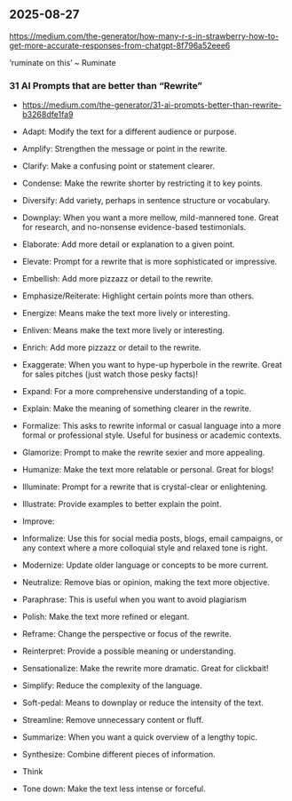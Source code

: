 ## 2025-08-27

https://medium.com/the-generator/how-many-r-s-in-strawberry-how-to-get-more-accurate-responses-from-chatgpt-8f796a52eee6

‘ruminate on this’ ~ Ruminate

### 31 AI Prompts that are better than “Rewrite”

* https://medium.com/the-generator/31-ai-prompts-better-than-rewrite-b3268dfe1fa9

* Adapt: Modify the text for a different audience or purpose.
* Amplify: Strengthen the message or point in the rewrite.
* Clarify: Make a confusing point or statement clearer.
* Condense: Make the rewrite shorter by restricting it to key points.
* Diversify: Add variety, perhaps in sentence structure or vocabulary.
* Downplay: When you want a more mellow, mild-mannered tone. Great for research, and no-nonsense evidence-based testimonials.
* Elaborate: Add more detail or explanation to a given point.
* Elevate: Prompt for a rewrite that is more sophisticated or impressive.
* Embellish: Add more pizzazz or detail to the rewrite.
* Emphasize/Reiterate: Highlight certain points more than others.
* Energize: Means make the text more lively or interesting.
* Enliven: Means make the text more lively or interesting.
* Enrich: Add more pizzazz or detail to the rewrite.
* Exaggerate: When you want to hype-up hyperbole in the rewrite. Great for sales pitches (just watch those pesky facts)!
* Expand: For a more comprehensive understanding of a topic.
* Explain: Make the meaning of something clearer in the rewrite.
* Formalize: This asks to rewrite informal or casual language into a more formal or professional style. Useful for business or academic contexts.
* Glamorize: Prompt to make the rewrite sexier and more appealing.
* Humanize: Make the text more relatable or personal. Great for blogs!
* Illuminate: Prompt for a rewrite that is crystal-clear or enlightening.
* Illustrate: Provide examples to better explain the point.
* Improve:
* Informalize: Use this for social media posts, blogs, email campaigns, or any context where a more colloquial style and relaxed tone is right.
* Modernize: Update older language or concepts to be more current.
* Neutralize: Remove bias or opinion, making the text more objective.
* Paraphrase: This is useful when you want to avoid plagiarism
* Polish: Make the text more refined or elegant.
* Reframe: Change the perspective or focus of the rewrite.
* Reinterpret: Provide a possible meaning or understanding.
* Sensationalize: Make the rewrite more dramatic. Great for clickbait!
* Simplify: Reduce the complexity of the language.
* Soft-pedal: Means to downplay or reduce the intensity of the text.
* Streamline: Remove unnecessary content or fluff.
* Summarize: When you want a quick overview of a lengthy topic.
* Synthesize: Combine different pieces of information.
* Think
* Tone down: Make the text less intense or forceful.

